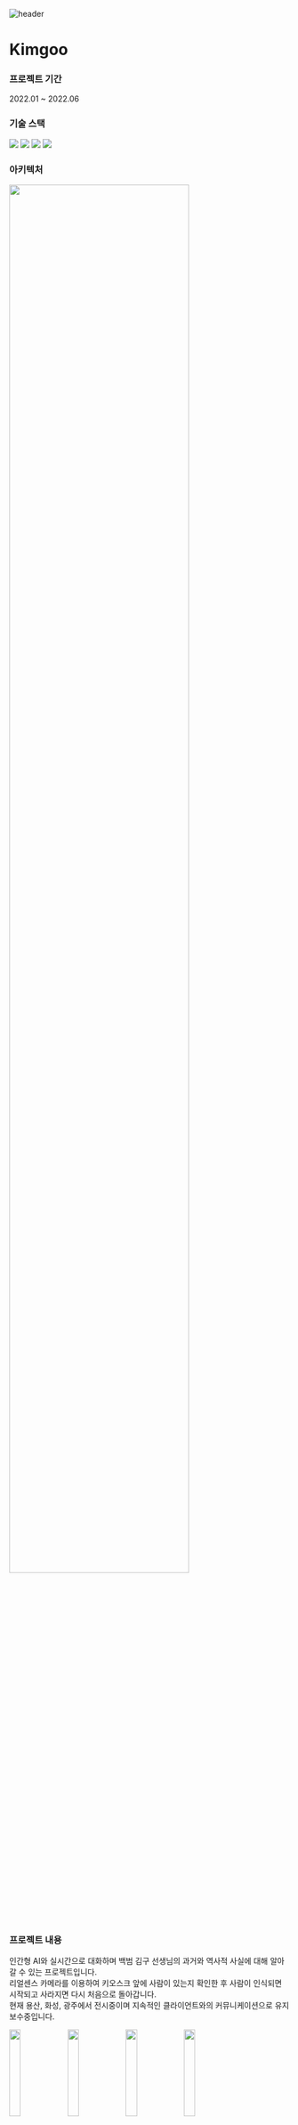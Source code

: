 ![header](https://capsule-render.vercel.app/api?type=waving&color=auto&height=200&section=header&text=Kimgoo&fontSize=60)

# Kimgoo

### 프로젝트 기간
2022.01 ~ 2022.06

### 기술 스택
<img src="https://img.shields.io/badge/Unity-000000?style=flat-square&logo=Unity&logoColor=white"/>  <img src="https://img.shields.io/badge/C Sharp-239120?style=flat-square&logo=C Sharp&logoColor=white"/>  <img src="https://img.shields.io/badge/Google Dialogflow-FF9800?style=flat-square&logo=Dialogflow&logoColor=white"/>  <img src="https://img.shields.io/badge/Synology-B5B5B6?style=flat-square&logo=Synology&logoColor=white"/>

### 아키텍처
<img width="80%" src="https://user-images.githubusercontent.com/90584581/197328141-caef4475-c90d-4eee-88da-de2217ea4a36.png"/>

### 프로젝트 내용
인간형 AI와 실시간으로 대화하며 백범 김구 선생님의 과거와 역사적 사실에 대해 알아갈 수 있는 프로젝트입니다.\
리얼센스 카메라를 이용하여 키오스크 앞에 사람이 있는지 확인한 후 사람이 인식되면 시작되고 사라지면 다시 처음으로 돌아갑니다.\
현재 용산, 화성, 광주에서 전시중이며 지속적인 클라이언트와의 커뮤니케이션으로 유지보수중입니다.

<img width="20%" src="https://user-images.githubusercontent.com/90584581/196046199-d2346e11-0d1c-4296-a13f-05bd8a555c56.jpg"/>  <img width="20%" src="https://user-images.githubusercontent.com/90584581/196109249-b1e69425-8b48-4dbd-aea9-67989ca5cabc.jpg"/>  <img width="20%" src="https://user-images.githubusercontent.com/90584581/196110242-de887c1f-9d46-4468-b6c0-1a555d09ec11.png"/>  <img width="20%" src="https://user-images.githubusercontent.com/90584581/196113519-f7067fae-81dd-4f86-ab42-0a9eb529e259.jpg"/>

### 프로젝트 투입 인원
개발자 2, 디자이너 1

### 나의 역할
- Google Dialogflow API 연동
- 코드 결합 및 수정
- 프로젝트 QA
- 프로젝트 유지보수
- 클라이언트와 지속적으로 면담 및 요구사항 수정

### 핵심 코드
먼저 리얼센스 카메라를 이용하여 사람이 카메라 앞에 있는지 체크하는 코드입니다.\
리얼센스 카메라 동작 프로젝트는 개별적으로 진행되었으며 "state.txt"파일을 바탕화면에 저장해 값을 저장하는 방식으로 짜여져있습니다.\
앞에 사람이 있으면 1, 없으면 0을 반환하며 값에 따라 시작 또는 종료와 초기화를 진행합니다.

        ```
        void CheckPeople()
        {
            if (Time.time > lastTime + amount)
            {
                string localpath = Environment.GetFolderPath(Environment.SpecialFolder.Desktop);
                string path = localpath + "/state.txt";
                StreamReader reader = new StreamReader(path);
                string aa = reader.ReadLine();
                reader.Close();
                if (stateText != aa)
                {
                    if (aa == "1")
                    {
                        micBlock = false;
                        SetState(0);
                        people.SetActive(true);
                    }
                    else
                    {
                        SetState(-1);
                        GameObject tmp = GameObject.Find("DF-Client");
                        tmp.GetComponent<DF2ClientAudioTester>().StopAllCoroutines();
                        tmp.GetComponent<DF2ClientAudioTester>().CancelInvoke();
                        loop1 = 0;
                        micBlock = true;
                        StopMicrophone();
                        canQText.text = " ";
                        waitQText.text = " ";
                        people.SetActive(false);
                    }
                    stateText = aa;
                }

                lastTime = Time.time;
            }
        }
        ```



Google Dialogflow에서 온 응답을 적용하는 코드입니다.\
response의 값을 가지고 애니메이션, 음성파일등 전체적인 프로젝트의 흐름을 핸들링합니다.

        ```
        private void LogResponseText(DF2Response response)
	    {
		    chatbotText.text = response.queryResult.queryText +"\n";
		    chatbotText.text += response.queryResult.fulfillmentText;
		    StartCoroutine(SetFinish(response.queryResult.queryText, response.queryResult.fulfillmentText, "1001"));
		    if (response.queryResult.fulfillmentText != null)
		    {
			    Debug.Log(response.queryResult.fulfillmentText);
			    if (response.queryResult.fulfillmentText == "10002")
			    {
				    Debug.Log(GetSessionName() + " said: \"" + response.queryResult.fulfillmentText + "\"");
				    uIOnOff.SetAxtive();
				    micInput.InitMic();
				    Debug.Log(" null");
			    }

			    else
			    {
				    micInput.ResponseControl(int.Parse(response.queryResult.fulfillmentText));
			    }
		    }
		    else
		    {
			    micInput.ResponseControl();
			    Debug.Log(" null");
		    }
	    }
        ```


![Footer](https://capsule-render.vercel.app/api?type=waving&color=auto&height=200&section=footer)
